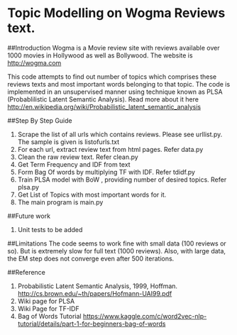 # Topic Modelling on Wogma Reviews text.

##Introduction
Wogma is a Movie review site with reviews available over 1000 movies in Hollywood as well as Bollywood. The website is http://wogma.com

This code attempts to find out number of topics which comprises these reviews texts and most important words belonging to that topic. The code is implemented in an unsupervised manner using technique known as PLSA (Probablilistic Latent Semantic Analysis). Read more about it here http://en.wikipedia.org/wiki/Probabilistic_latent_semantic_analysis

##Step By Step Guide 
1. Scrape the list of all urls which contains reviews. Please see urllist.py. The sample is given is listofurls.txt
2. For each url, extract review text from html pages. Refer data.py
3. Clean the raw review text. Refer clean.py
4. Get Term Frequency and IDF from text
5. Form Bag Of words by multiplying TF with IDF. Refer tdidf.py
6. Train PLSA model with BoW , providing number of desired topics. Refer plsa.py
7. Get List of Topics with most important words for it. 
8. The main program is main.py

##Future work 
1. Unit tests to be added

##Limitations
The code seems to work fine with small data (100 reviews or so). But is extremely slow for full text (1000 reviews). Also, with large data, the EM step does not converge even after 500 iterations.

##Reference
1. Probabilistic Latent Semantic Analysis, 1999, Hoffman. http://cs.brown.edu/~th/papers/Hofmann-UAI99.pdf
2. Wiki page for PLSA 
3. Wiki Page for TF-IDF
4. Bag of Words Tutorial https://www.kaggle.com/c/word2vec-nlp-tutorial/details/part-1-for-beginners-bag-of-words
